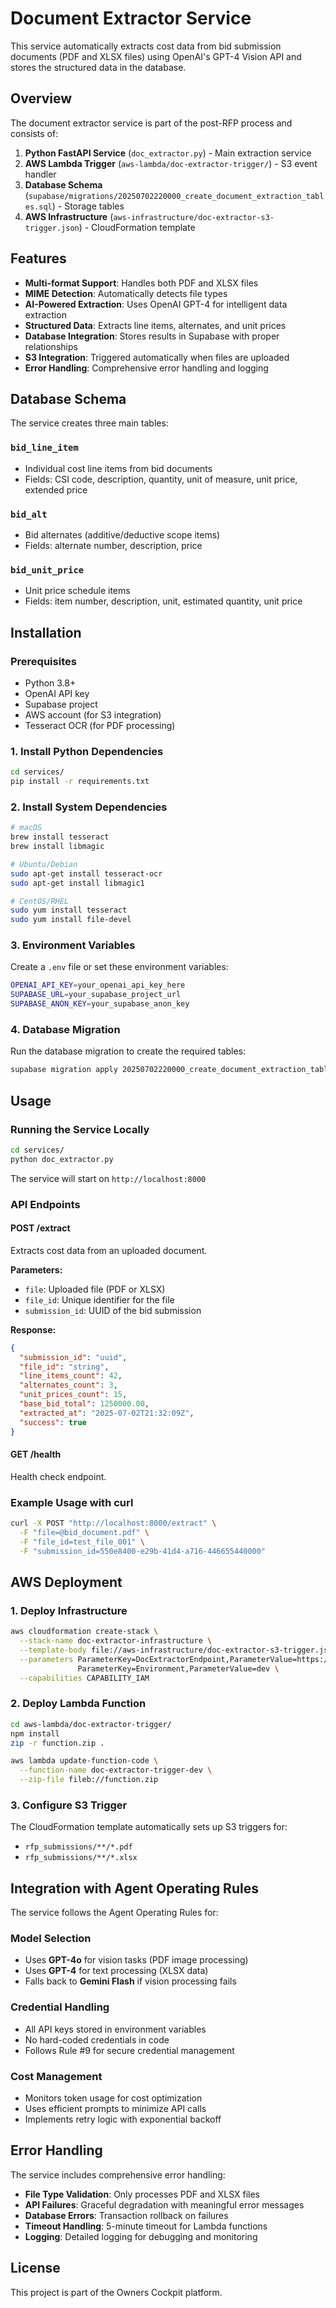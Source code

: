 # Document Extractor Service

This service automatically extracts cost data from bid submission documents (PDF and XLSX files) using OpenAI's GPT-4 Vision API and stores the structured data in the database.

## Overview

The document extractor service is part of the post-RFP process and consists of:

1. **Python FastAPI Service** (`doc_extractor.py`) - Main extraction service
2. **AWS Lambda Trigger** (`aws-lambda/doc-extractor-trigger/`) - S3 event handler
3. **Database Schema** (`supabase/migrations/20250702220000_create_document_extraction_tables.sql`) - Storage tables
4. **AWS Infrastructure** (`aws-infrastructure/doc-extractor-s3-trigger.json`) - CloudFormation template

## Features

- **Multi-format Support**: Handles both PDF and XLSX files
- **MIME Detection**: Automatically detects file types
- **AI-Powered Extraction**: Uses OpenAI GPT-4 for intelligent data extraction
- **Structured Data**: Extracts line items, alternates, and unit prices
- **Database Integration**: Stores results in Supabase with proper relationships
- **S3 Integration**: Triggered automatically when files are uploaded
- **Error Handling**: Comprehensive error handling and logging

## Database Schema

The service creates three main tables:

### `bid_line_item`
- Individual cost line items from bid documents
- Fields: CSI code, description, quantity, unit of measure, unit price, extended price

### `bid_alt` 
- Bid alternates (additive/deductive scope items)
- Fields: alternate number, description, price

### `bid_unit_price`
- Unit price schedule items
- Fields: item number, description, unit, estimated quantity, unit price

## Installation

### Prerequisites

- Python 3.8+
- OpenAI API key
- Supabase project
- AWS account (for S3 integration)
- Tesseract OCR (for PDF processing)

### 1. Install Python Dependencies

```bash
cd services/
pip install -r requirements.txt
```

### 2. Install System Dependencies

```bash
# macOS
brew install tesseract
brew install libmagic

# Ubuntu/Debian
sudo apt-get install tesseract-ocr
sudo apt-get install libmagic1

# CentOS/RHEL
sudo yum install tesseract
sudo yum install file-devel
```

### 3. Environment Variables

Create a `.env` file or set these environment variables:

```bash
OPENAI_API_KEY=your_openai_api_key_here
SUPABASE_URL=your_supabase_project_url
SUPABASE_ANON_KEY=your_supabase_anon_key
```

### 4. Database Migration

Run the database migration to create the required tables:

```bash
supabase migration apply 20250702220000_create_document_extraction_tables
```

## Usage

### Running the Service Locally

```bash
cd services/
python doc_extractor.py
```

The service will start on `http://localhost:8000`

### API Endpoints

#### POST /extract

Extracts cost data from an uploaded document.

**Parameters:**
- `file`: Uploaded file (PDF or XLSX)
- `file_id`: Unique identifier for the file
- `submission_id`: UUID of the bid submission

**Response:**
```json
{
  "submission_id": "uuid",
  "file_id": "string",
  "line_items_count": 42,
  "alternates_count": 3,
  "unit_prices_count": 15,
  "base_bid_total": 1250000.00,
  "extracted_at": "2025-07-02T21:32:09Z",
  "success": true
}
```

#### GET /health

Health check endpoint.

### Example Usage with curl

```bash
curl -X POST "http://localhost:8000/extract" \
  -F "file=@bid_document.pdf" \
  -F "file_id=test_file_001" \
  -F "submission_id=550e8400-e29b-41d4-a716-446655440000"
```

## AWS Deployment

### 1. Deploy Infrastructure

```bash
aws cloudformation create-stack \
  --stack-name doc-extractor-infrastructure \
  --template-body file://aws-infrastructure/doc-extractor-s3-trigger.json \
  --parameters ParameterKey=DocExtractorEndpoint,ParameterValue=https://your-service-endpoint.com \
               ParameterKey=Environment,ParameterValue=dev \
  --capabilities CAPABILITY_IAM
```

### 2. Deploy Lambda Function

```bash
cd aws-lambda/doc-extractor-trigger/
npm install
zip -r function.zip .

aws lambda update-function-code \
  --function-name doc-extractor-trigger-dev \
  --zip-file fileb://function.zip
```

### 3. Configure S3 Trigger

The CloudFormation template automatically sets up S3 triggers for:
- `rfp_submissions/**/*.pdf`
- `rfp_submissions/**/*.xlsx`

## Integration with Agent Operating Rules

The service follows the Agent Operating Rules for:

### Model Selection
- Uses **GPT-4o** for vision tasks (PDF image processing)
- Uses **GPT-4** for text processing (XLSX data)
- Falls back to **Gemini Flash** if vision processing fails

### Credential Handling
- All API keys stored in environment variables
- No hard-coded credentials in code
- Follows Rule #9 for secure credential management

### Cost Management
- Monitors token usage for cost optimization
- Uses efficient prompts to minimize API calls
- Implements retry logic with exponential backoff

## Error Handling

The service includes comprehensive error handling:

- **File Type Validation**: Only processes PDF and XLSX files
- **API Failures**: Graceful degradation with meaningful error messages
- **Database Errors**: Transaction rollback on failures
- **Timeout Handling**: 5-minute timeout for Lambda functions
- **Logging**: Detailed logging for debugging and monitoring

## License

This project is part of the Owners Cockpit platform.
